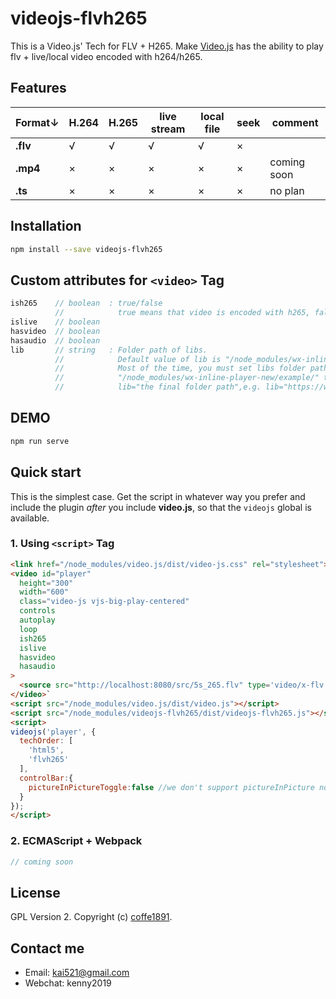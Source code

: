 # videojs-flvh265

This is a Video.js&#39; Tech for FLV + H265.
Make [Video.js](http://videojs.com/) has the ability to play flv + live/local video encoded with h264/h265.

## Features
Format↓  | H.264 | H.265 | live stream | local file | seek | comment
---------|-------|-------|-------------|------------|------|-------------
**.flv** | √     | √     | √           | √          | ×    |
**.mp4** | ×     | ×     | ×           | ×          | ×    | coming soon
**.ts**  | ×     | ×     | ×           | ×          | ×    | no plan

## Installation

```sh
npm install --save videojs-flvh265
```

## Custom attributes for `<video>` Tag
```JavaScript
ish265    // boolean  : true/false
          //            true means that video is encoded with h265, false means h264.
islive    // boolean
hasvideo  // boolean
hasaudio  // boolean
lib       // string   : Folder path of libs.
          //            Default value of lib is "/node_modules/wx-inline-player-new/example/".
          //            Most of the time, you must set libs folder path,just copy these libs from 
          //            "/node_modules/wx-inline-player-new/example/" to your final folder,then set
          //            lib="the final folder path",e.g. lib="https://www.domain.com/libs/"
```

## DEMO

```sh
npm run serve
```

## Quick start

This is the simplest case. Get the script in whatever way you prefer and include the plugin _after_ you include **video.js**, so that the `videojs` global is available.

### 1. Using `<script>` Tag
```html
<link href="/node_modules/video.js/dist/video-js.css" rel="stylesheet">
<video id="player" 
  height="300" 
  width="600" 
  class="video-js vjs-big-play-centered"
  controls
  autoplay
  loop
  ish265
  islive
  hasvideo
  hasaudio
>
  <source src="http://localhost:8080/src/5s_265.flv" type='video/x-flv'/>
</video>`
<script src="/node_modules/video.js/dist/video.js"></script>
<script src="/node_modules/videojs-flvh265/dist/videojs-flvh265.js"></script>
<script>
videojs('player', {
  techOrder: [
    'html5',
    'flvh265'
  ],
  controlBar:{
    pictureInPictureToggle:false //we don't support pictureInPicture now
  }
});
</script>
```

### 2. ECMAScript + Webpack
```javascript
// coming soon
```


## License

GPL Version 2. Copyright (c) [coffe1891](https://github.com/coffe1891).

## Contact me

* Email: kai521@gmail.com
* Webchat: kenny2019
